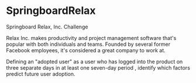 # SpringboardRelax
Springboard Relax, Inc. Challenge

Relax Inc. makes productivity and project management software that's popular with both individuals and teams. Founded by several former Facebook employees, it's considered a great company to work at.

Defining  an  "adopted  user"   as  a  user  who   has  logged  into  the  product  on  three  separate
days  in  at  least  one  seven-day  period ,  identify  which  factors  predict  future  user
adoption.

